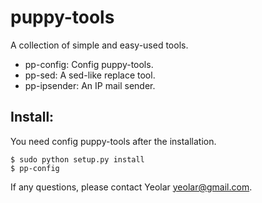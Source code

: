 puppy-tools
===========

A collection of simple and easy-used tools.

- pp-config: Config puppy-tools.
- pp-sed: A sed-like replace tool.
- pp-ipsender: An IP mail sender.

Install:
--------

You need config puppy-tools after the installation.

    $ sudo python setup.py install
    $ pp-config

If any questions, please contact Yeolar <yeolar@gmail.com>.
